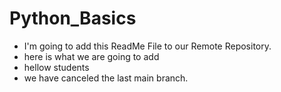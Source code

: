 # Python_Basics
 - I'm going to add this ReadMe File to our Remote Repository.
 - here is what we are going to add
 - hellow students
 - we have canceled the last main branch.